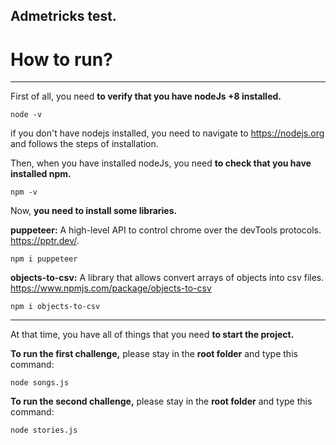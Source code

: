 ## Admetricks test.

# How to run?
***
First of all, you need **to verify that you have nodeJs +8 installed.**

    node -v

if you don't have nodejs installed, you need to navigate to https://nodejs.org and follows the steps of installation.

Then, when you have installed nodeJs, you need **to check that you have installed npm.**

    npm -v

Now, **you need to install some libraries.**

**puppeteer:** A high-level API to control chrome over the devTools protocols. https://pptr.dev/.

    npm i puppeteer 
    
**objects-to-csv:** A library that allows convert arrays of objects into csv files. https://www.npmjs.com/package/objects-to-csv

    npm i objects-to-csv 

***

At that time, you have all of things that you need **to start the project.**

**To run the first challenge,** please stay in the **root folder** and type this command:

    node songs.js 

**To run the second challenge,** please stay in the **root folder** and type this command:

    node stories.js



